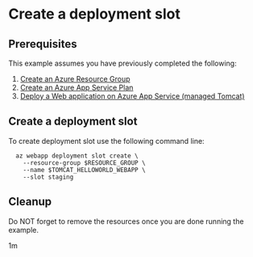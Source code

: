 
# Create a deployment slot

## Prerequisites

This example assumes you have previously completed the following:

1. [Create an Azure Resource Group](../../group/create/)
1. [Create an Azure App Service Plan](../../appservice/create-plan/)
1. [Deploy a Web application on Azure App Service (managed Tomcat)](../tomcat-helloworld/)

## Create a deployment slot

To create deployment slot use the following command line:

```shell
  az webapp deployment slot create \
    --resource-group $RESOURCE_GROUP \
    --name $TOMCAT_HELLOWORLD_WEBAPP \
    --slot staging
```

## Cleanup

Do NOT forget to remove the resources once you are done running the example.

1m
